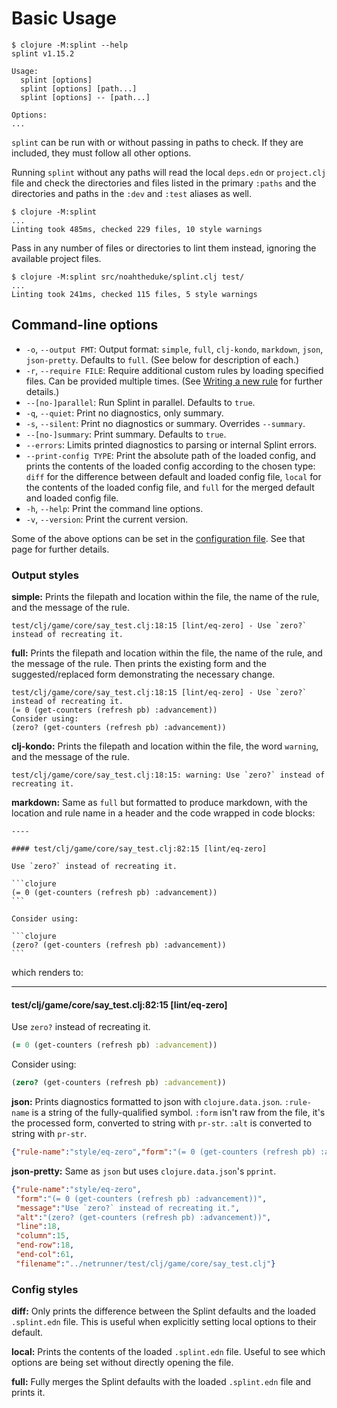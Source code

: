 # Basic Usage

```text
$ clojure -M:splint --help
splint v1.15.2

Usage:
  splint [options]
  splint [options] [path...]
  splint [options] -- [path...]

Options:
...
```

`splint` can be run with or without passing in paths to check. If they are included, they must follow all other options.

Running `splint` without any paths will read the local `deps.edn` or `project.clj` file and check the directories and files listed in the primary `:paths` and the directories and paths in the `:dev` and `:test` aliases as well.

```text
$ clojure -M:splint
...
Linting took 485ms, checked 229 files, 10 style warnings
```

Pass in any number of files or directories to lint them instead, ignoring the available project files.

```text
$ clojure -M:splint src/noahtheduke/splint.clj test/
...
Linting took 241ms, checked 115 files, 5 style warnings
```

## Command-line options

* `-o`, `--output FMT`: Output format: `simple`, `full`, `clj-kondo`, `markdown`, `json`, `json-pretty`. Defaults to `full`. (See below for description of each.)
* `-r`, `--require FILE`: Require additional custom rules by loading specified files. Can be provided multiple times. (See [Writing a new rule][new rule] for further details.)
* `--[no-]parallel`: Run Splint in parallel. Defaults to `true`.
* `-q`, `--quiet`: Print no diagnostics, only summary.
* `-s`, `--silent`: Print no diagnostics or summary. Overrides `--summary`.
* `--[no-]summary`: Print summary. Defaults to `true`.
* `--errors`: Limits printed diagnostics to parsing or internal Splint errors.
* `--print-config TYPE`: Print the absolute path of the loaded config, and prints the contents of the loaded config according to the chosen type: `diff` for the difference between default and loaded config file, `local` for the contents of the loaded config file, and `full` for the merged default and loaded config file.
* `-h`, `--help`: Print the command line options.
* `-v`, `--version`: Print the current version.

Some of the above options can be set in the [configuration file][configuration]. See that page for further details.

[configuration]: configuration.md
[new rule]: docs/develop-new-rule.md#writing-a-new-rule

### Output styles

**simple:**
Prints the filepath and location within the file, the name of the rule, and the message of the rule.

```text
test/clj/game/core/say_test.clj:18:15 [lint/eq-zero] - Use `zero?` instead of recreating it.
```

**full:**
Prints the filepath and location within the file, the name of the rule, and the message of the rule. Then prints the existing form and the suggested/replaced form demonstrating the necessary change.

```text
test/clj/game/core/say_test.clj:18:15 [lint/eq-zero] - Use `zero?` instead of recreating it.
(= 0 (get-counters (refresh pb) :advancement))
Consider using:
(zero? (get-counters (refresh pb) :advancement))
```

**clj-kondo:**
Prints the filepath and location within the file, the word `warning`, and the message of the rule.

```text
test/clj/game/core/say_test.clj:18:15: warning: Use `zero?` instead of recreating it.
```

**markdown:**
Same as `full` but formatted to produce markdown, with the location and rule name in a header and the code wrapped in code blocks:

    ----

    #### test/clj/game/core/say_test.clj:82:15 [lint/eq-zero]

    Use `zero?` instead of recreating it.

    ```clojure
    (= 0 (get-counters (refresh pb) :advancement))
    ```

    Consider using:

    ```clojure
    (zero? (get-counters (refresh pb) :advancement))
    ```

which renders to:

----

#### test/clj/game/core/say_test.clj:82:15 [lint/eq-zero]

Use `zero?` instead of recreating it.

```clojure
(= 0 (get-counters (refresh pb) :advancement))
```

Consider using:

```clojure
(zero? (get-counters (refresh pb) :advancement))
```

**json:**
Prints diagnostics formatted to json with `clojure.data.json`. `:rule-name` is a string of the fully-qualified symbol. `:form` isn't raw from the file, it's the processed form, converted to string with `pr-str`. `:alt` is converted to string with `pr-str`.

```json
{"rule-name":"style/eq-zero","form":"(= 0 (get-counters (refresh pb) :advancement))","message":"Use `zero?` instead of recreating it.","alt":"(zero? (get-counters (refresh pb) :advancement))","line":18,"column":15,"end-row":18,"end-col":61,"filename":"../netrunner/test/clj/game/core/say_test.clj"}
```

**json-pretty:**
Same as `json` but uses `clojure.data.json`'s `pprint`.

```json
{"rule-name":"style/eq-zero",
 "form":"(= 0 (get-counters (refresh pb) :advancement))",
 "message":"Use `zero?` instead of recreating it.",
 "alt":"(zero? (get-counters (refresh pb) :advancement))",
 "line":18,
 "column":15,
 "end-row":18,
 "end-col":61,
 "filename":"../netrunner/test/clj/game/core/say_test.clj"}
```

### Config styles

**diff:**
Only prints the difference between the Splint defaults and the loaded `.splint.edn` file. This is useful when explicitly setting local options to their default.

**local:**
Prints the contents of the loaded `.splint.edn` file. Useful to see which options are being set without directly opening the file.

**full:**
Fully merges the Splint defaults with the loaded `.splint.edn` file and prints it.
